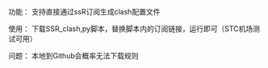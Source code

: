 功能：
支持直接通过ssR订阅生成clash配置文件

使用：
下载SSR_clash,py脚本，替换脚本内的订阅链接，运行即可（STC机场测试可用）

问题：
本地到Github会概率无法下载规则
